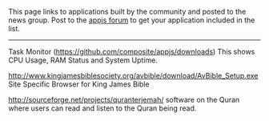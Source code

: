 This page links to applications built by the community and posted to the news group. Post to the [appjs forum](https://groups.google.com/forum/#!forum/appjs-dev) to get your application included in the list.

---

Task Monitor (https://github.com/composite/appjs/downloads)
This shows CPU Usage, RAM Status and System Uptime.

http://www.kingjamesbiblesociety.org/avbible/download/AvBible_Setup.exe
Site Specific Browser for King James Bible

http://sourceforge.net/projects/quranterjemah/
software on the Quran where users can read and listen to the Quran being read.
